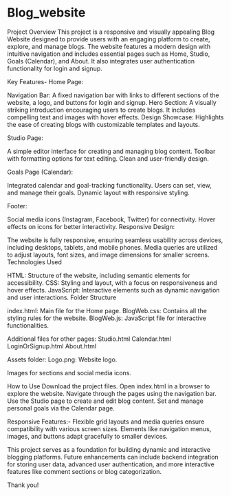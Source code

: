 # Blog_website

Project Overview
This project is a responsive and visually appealing Blog Website designed to provide users with an engaging platform to create, explore, and manage blogs. The website features a modern design with intuitive navigation and includes essential pages such as Home, Studio, Goals (Calendar), and About. It also integrates user authentication functionality for login and signup.

Key Features-
Home Page:

Navigation Bar: A fixed navigation bar with links to different sections of the website, a logo, and buttons for login and signup.
Hero Section: A visually striking introduction encouraging users to create blogs. It includes compelling text and images with hover effects.
Design Showcase: Highlights the ease of creating blogs with customizable templates and layouts.


Studio Page:

A simple editor interface for creating and managing blog content.
Toolbar with formatting options for text editing.
Clean and user-friendly design.


Goals Page (Calendar):

Integrated calendar and goal-tracking functionality.
Users can set, view, and manage their goals.
Dynamic layout with responsive styling.


Footer:

Social media icons (Instagram, Facebook, Twitter) for connectivity.
Hover effects on icons for better interactivity.
Responsive Design:

The website is fully responsive, ensuring seamless usability across devices, including desktops, tablets, and mobile phones.
Media queries are utilized to adjust layouts, font sizes, and image dimensions for smaller screens.
Technologies Used


HTML: Structure of the website, including semantic elements for accessibility.
CSS: Styling and layout, with a focus on responsiveness and hover effects.
JavaScript: Interactive elements such as dynamic navigation and user interactions.
Folder Structure


index.html: Main file for the Home page.
BlogWeb.css: Contains all the styling rules for the website.
BlogWeb.js: JavaScript file for interactive functionalities.


Additional files for other pages:
Studio.html
Calendar.html
LoginOrSignup.html
About.html



Assets folder:
Logo.png: Website logo.


Images for sections and social media icons.



How to Use
Download the project files.
Open index.html in a browser to explore the website.
Navigate through the pages using the navigation bar.
Use the Studio page to create and edit blog content.
Set and manage personal goals via the Calendar page.



Responsive Features:-
Flexible grid layouts and media queries ensure compatibility with various screen sizes.
Elements like navigation menus, images, and buttons adapt gracefully to smaller devices.



This project serves as a foundation for building dynamic and interactive blogging platforms. Future enhancements can include backend integration for storing user data, advanced user authentication, and more interactive features like comment sections or blog categorization.


Thank you!

